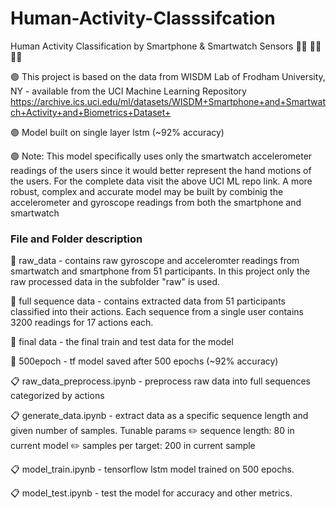 # Human-Activity-Classsifcation

Human Activity Classification by Smartphone & Smartwatch Sensors :running_woman: :standing_woman: :climbing_woman:

:purple_circle: This project is based on the data from WISDM Lab of Frodham University, NY - available from the UCI Machine Learning Repository
https://archive.ics.uci.edu/ml/datasets/WISDM+Smartphone+and+Smartwatch+Activity+and+Biometrics+Dataset+

:purple_circle: Model built on single layer lstm (~92% accuracy)

:purple_circle: Note: This model specifically uses only the smartwatch accelerometer readings of the users since it would better represent the hand motions of the users. For the complete data visit the above UCI ML repo link. A more robust, complex and accurate model may be built by combinig the accelerometer and gyroscope readings from both the smartphone and smartwatch

### File and Folder description

:file_folder: raw_data - contains raw gyroscope and acceleromter readings from smartwatch and smartphone from 51 participants. In this project only the raw processed data in the subfolder "raw" is used.

:file_folder: full sequence data - contains extracted data from 51 participants classified into their actions. Each sequence from a single user contains 3200 readings for 17 actions each.

:file_folder: final data - the final train and test data for the model 

:file_folder: 500epoch - tf model saved after 500 epochs (~92% accuracy)

:clipboard: raw_data_preprocess.ipynb - preprocess raw data into full sequences categorized by actions

:clipboard: generate_data.ipynb - extract data as a specific sequence length and given number of samples.
Tunable params :pencil2: sequence length: 80 in current model :pencil2: samples per target: 200 in current sample

:clipboard: model_train.ipynb - tensorflow lstm model trained on 500 epochs.

:clipboard: model_test.ipynb - test the model for accuracy and other metrics.


